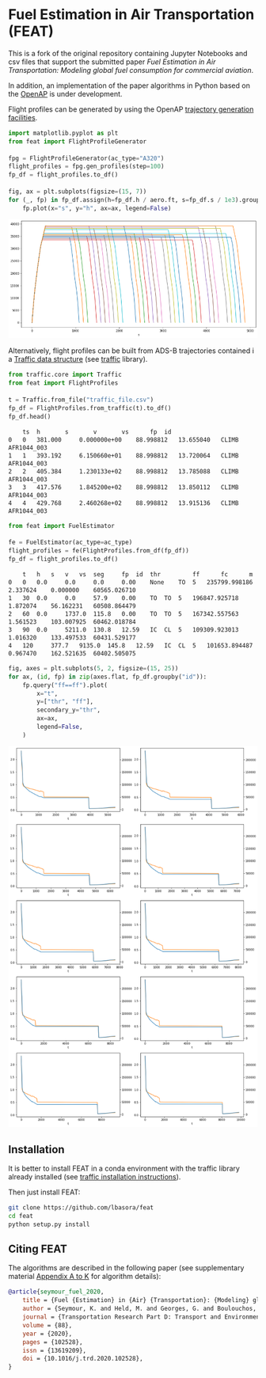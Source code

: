 # Fuel Estimation in Air Transportation (FEAT)
This is a fork of the original repository containing Jupyter Notebooks and csv files that support the submitted paper *Fuel Estimation in Air Transportation: Modeling global fuel consumption for commercial aviation*.

In addition, an implementation of the paper algorithms in Python based on the [OpenAP](https://github.com/junzis/openap) is under development. 

Flight profiles can be generated by using the OpenAP [trajectory generation facilities](). 

```python
import matplotlib.pyplot as plt
from feat import FlightProfileGenerator

fpg = FlightProfileGenerator(ac_type="A320")
flight_profiles = fpg.gen_profiles(step=100)
fp_df = flight_profiles.to_df()

fig, ax = plt.subplots(figsize=(15, 7))
for (_, fp) in fp_df.assign(h=fp_df.h / aero.ft, s=fp_df.s / 1e3).groupby("id"):
    fp.plot(x="s", y="h", ax=ax, legend=False)
```
![Screenshot](fps_plot.png)


Alternatively, flight profiles can be built from ADS-B trajectories contained i a [Traffic data structure](https://traffic-viz.github.io/traffic.core.traffic.html?highlight=traffic#traffic.core.Traffic) (see [traffic](https://github.com/xoolive/traffic) library).

```python
from traffic.core import Traffic
from feat import FlightProfiles

t = Traffic.from_file("traffic_file.csv")
fp_df = FlightProfiles.from_traffic(t).to_df()
fp_df.head()
```
```
 	ts 	h 		s 		v 		vs 		fp 	id 
0 	0 	381.000 	0.000000e+00 	88.998812 	13.655040 	CLIMB 	AFR1044_003
1 	1 	393.192 	6.150660e+01 	88.998812 	13.720064 	CLIMB 	AFR1044_003
2 	2 	405.384 	1.230133e+02 	88.998812 	13.785088 	CLIMB 	AFR1044_003
3 	3 	417.576 	1.845200e+02 	88.998812 	13.850112 	CLIMB 	AFR1044_003
4 	4 	429.768 	2.460268e+02 	88.998812 	13.915136 	CLIMB 	AFR1044_003
```

```python
from feat import FuelEstimator

fe = FuelEstimator(ac_type=ac_type)
flight_profiles = fe(FlightProfiles.from_df(fp_df))
fp_df = flight_profiles.to_df()
```
```
 	t 	h 	s 	v 	vs 	seg 	fp 	id 	thr 		ff 		fc 		m
0 	0 	0.0 	0.0 	0.0 	0.00 	None 	TO 	5 	235799.998186 	2.337624 	0.000000 	60565.026710
1 	30 	0.0 	0.0 	57.9 	0.00 	TO 	TO 	5 	196847.925718 	1.872074 	56.162231 	60508.864479
2 	60 	0.0 	1737.0 	115.8 	0.00 	TO 	TO 	5 	167342.557563 	1.561523 	103.007925 	60462.018784
3 	90 	0.0 	5211.0 	130.8 	12.59 	IC 	CL 	5 	109309.923013 	1.016320 	133.497533 	60431.529177
4 	120 	377.7 	9135.0 	145.8 	12.59 	IC 	CL 	5 	101653.894487 	0.967470 	162.521635 	60402.505075
```
```python
fig, axes = plt.subplots(5, 2, figsize=(15, 25))
for ax, (id, fp) in zip(axes.flat, fp_df.groupby("id")):
    fp.query("ff==ff").plot(
        x="t",
        y=["thr", "ff"],
        secondary_y="thr",
        ax=ax,
        legend=False,
    )
```
![Screenshot](fe_plot.png)

## Installation
It is better to install FEAT in a conda environment with the traffic library already installed (see [traffic installation instructions](https://github.com/xoolive/traffic/blob/master/readme.md)).

Then just install FEAT:
```sh
git clone https://github.com/lbasora/feat
cd feat
python setup.py install
```

## Citing FEAT

The algorithms are described in the following paper (see supplementary material [Appendix A to K](https://ars.els-cdn.com/content/image/1-s2.0-S136192092030715X-mmc8.pdf) for algorithm details):

```bibtex
@article{seymour_fuel_2020,
	title = {Fuel {Estimation} in {Air} {Transportation}: {Modeling} global fuel consumption for commercial aviation},
	author = {Seymour, K. and Held, M. and Georges, G. and Boulouchos, K.},
	journal = {Transportation Research Part D: Transport and Environment},
	volume = {88},
	year = {2020},
	pages = {102528},
	issn = {13619209},
	doi = {10.1016/j.trd.2020.102528},
}
```
